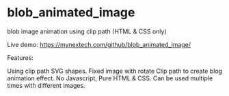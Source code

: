 # blob_animated_image
blob image animation using clip path (HTML &amp; CSS only)

Live demo: https://mynextech.com/github/blob_animated_image/

Features:

Using clip path SVG shapes.
Fixed image with rotate Clip path to create blog animation effect.
No Javascript, Pure HTML & CSS.
Can be used multiple times with different images.

